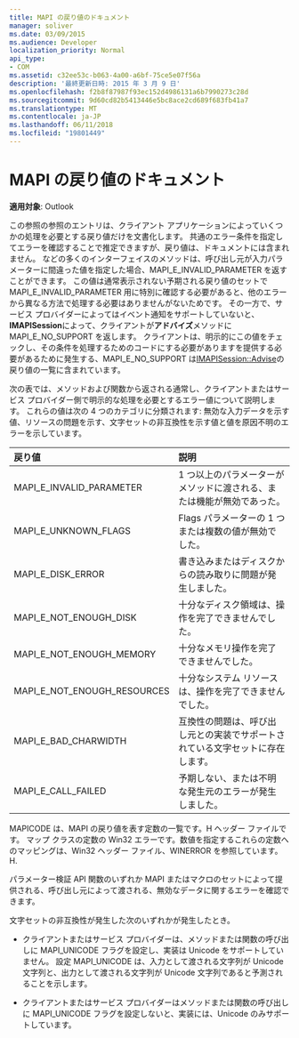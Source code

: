 ```yaml
---
title: MAPI の戻り値のドキュメント
manager: soliver
ms.date: 03/09/2015
ms.audience: Developer
localization_priority: Normal
api_type:
- COM
ms.assetid: c32ee53c-b063-4a00-a6bf-75ce5e07f56a
description: '最終更新日時: 2015 年 3 月 9 日'
ms.openlocfilehash: f2b8f87987f93ec152d4986131a6b7990273c28d
ms.sourcegitcommit: 9d60cd82b5413446e5bc8ace2cd689f683fb41a7
ms.translationtype: MT
ms.contentlocale: ja-JP
ms.lasthandoff: 06/11/2018
ms.locfileid: "19801449"
---
```

# <a name="mapi-return-value-documentation"></a>MAPI の戻り値のドキュメント

  
  
**適用対象**: Outlook 
  
この参照の参照のエントリは、クライアント アプリケーションによっていくつかの処理を必要とする戻り値だけを文書化します。 共通のエラー条件を指定してエラーを確認することで推定できますが、戻り値は、ドキュメントには含まれません。 などの多くのインターフェイスのメソッドは、呼び出し元が入力パラメーターに間違った値を指定した場合、MAPI_E_INVALID_PARAMETER を返すことができます。 この値は通常表示されない予期される戻り値のセットで MAPI_E_INVALID_PARAMETER 用に特別に確認する必要があると、他のエラーから異なる方法で処理する必要はありませんがないためです。 その一方で、サービス プロバイダーによってはイベント通知をサポートしていないと、 **IMAPISession**によって、クライアントが**アドバイズ**メソッドに MAPI_E_NO_SUPPORT を返します。 クライアントは、明示的にこの値をチェックし、その条件を処理するためのコードにする必要がありますを提供する必要があるために発生する、MAPI_E_NO_SUPPORT は[IMAPISession::Advise](imapisession-advise.md)の戻り値の一覧に含まれています。
  
次の表では、メソッドおよび関数から返される通常し、クライアントまたはサービス プロバイダー側で明示的な処理を必要とするエラー値について説明します。 これらの値は次の 4 つのカテゴリに分類されます: 無効な入力データを示す値、リソースの問題を示す、文字セットの非互換性を示す値と値を原因不明のエラーを示しています。
  
|**戻り値**|**説明**|
|:-----|:-----|
|MAPI_E_INVALID_PARAMETER  <br/> |1 つ以上のパラメーターがメソッドに渡される、または機能が無効であった。  <br/> |
|MAPI_E_UNKNOWN_FLAGS  <br/> |Flags パラメーターの 1 つまたは複数の値が無効でした。  <br/> |
|MAPI_E_DISK_ERROR  <br/> |書き込みまたはディスクからの読み取りに問題が発生しました。  <br/> |
|MAPI_E_NOT_ENOUGH_DISK  <br/> |十分なディスク領域は、操作を完了できませんでした。  <br/> |
|MAPI_E_NOT_ENOUGH_MEMORY  <br/> |十分なメモリ操作を完了できませんでした。  <br/> |
|MAPI_E_NOT_ENOUGH_RESOURCES  <br/> |十分なシステム リソースは、操作を完了できませんでした。  <br/> |
|MAPI_E_BAD_CHARWIDTH  <br/> |互換性の問題は、呼び出し元との実装でサポートされている文字セットに存在します。  <br/> |
|MAPI_E_CALL_FAILED  <br/> |予期しない、または不明な発生元のエラーが発生しました。  <br/> |
   
MAPICODE は、MAPI の戻り値を表す定数の一覧です。H ヘッダー ファイルです。 マップ クラスの定数の Win32 エラーです。数値を指定するこれらの定数へのマッピングは、Win32 ヘッダー ファイル、WINERROR を参照しています。H.
  
パラメーター検証 API 関数のいずれか MAPI またはマクロのセットによって提供される、呼び出し元によって渡される、無効なデータに関するエラーを確認できます。 
  
文字セットの非互換性が発生した次のいずれかが発生したとき。
  
- クライアントまたはサービス プロバイダーは、メソッドまたは関数の呼び出しに MAPI_UNICODE フラグを設定し、実装は Unicode をサポートしていません。 設定 MAPI_UNICODE は、入力として渡される文字列が Unicode 文字列と、出力として渡される文字列が Unicode 文字列であると予測されることを示します。
    
- クライアントまたはサービス プロバイダーはメソッドまたは関数の呼び出しに MAPI_UNICODE フラグを設定しないと、実装には、Unicode のみサポートしています。
    


